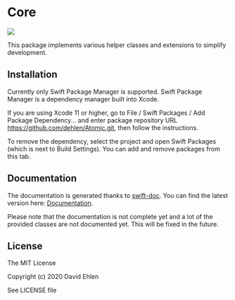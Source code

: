 # Core
<img src="https://img.shields.io/badge/supports-Swift%20Package%20Manager-green.svg">

This package implements various helper classes and extensions to simplify development.

## Installation

Currently only Swift Package Manager is supported. 
Swift Package Manager is a dependency manager built into Xcode.

If you are using Xcode 11 or higher, go to File / Swift Packages / Add Package Dependency... and enter package repository URL https://github.com/dehlen/Atomic.git, then follow the instructions.

To remove the dependency, select the project and open Swift Packages (which is next to Build Settings). You can add and remove packages from this tab.

## Documentation
The documentation is generated thanks to [swift-doc](https://github.com/SwiftDocOrg/swift-doc).
You can find the latest version here: [Documentation](./Documentation).

Please note that the documentation is not complete yet and a lot of the provided classes are not documented yet. This will be fixed in the future.

## License
The MIT License

Copyright (c) 2020 David Ehlen

See LICENSE file

